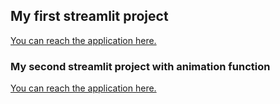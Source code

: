 ## My first streamlit project
[You can reach the application here.](https://appdemo-l3mumcef9wttdnnnnwqcef.streamlit.app/)

### My second streamlit project with animation function
[You can reach the application here.](https://lsun222-streamlit-demo-animated-st-kywyn3.streamlit.app/)
